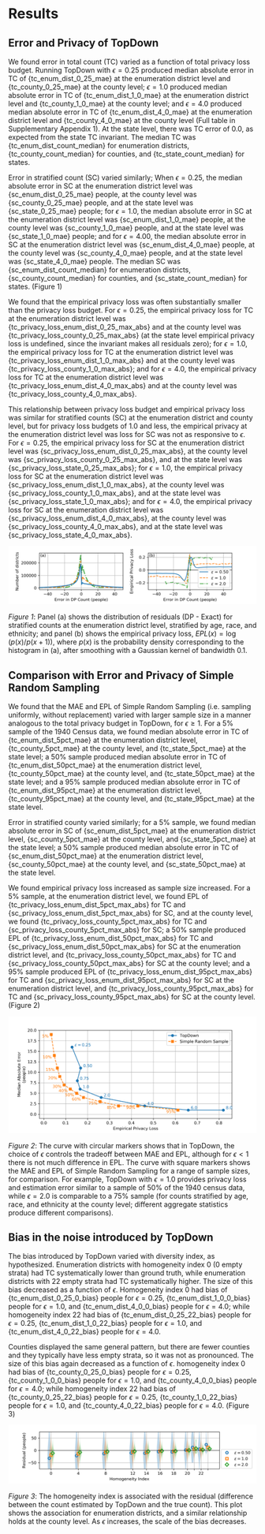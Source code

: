 
Results
=======

Error and Privacy of TopDown
----------------------------

We found error in total count (TC) varied as a function of total
privacy loss budget. Running TopDown with $\epsilon = 0.25$ produced
median absolute error in TC of {tc_enum_dist_0_25_mae} at the
enumeration district level and {tc_county_0_25_mae} at the county
level; $\epsilon = 1.0$ produced median absolute error in TC of
{tc_enum_dist_1_0_mae} at the enumeration district level and
{tc_county_1_0_mae} at the county level; and $\epsilon = 4.0$ produced
median absolute error in TC of {tc_enum_dist_4_0_mae} at the
enumeration district level and {tc_county_4_0_mae} at the county level
(Full table in Supplementary Appendix 1).  At the state level, there
was TC error of $0.0$, as expected from the state TC invariant.  The
median TC was {tc_enum_dist_count_median} for enumeration districts,
{tc_county_count_median} for counties, and {tc_state_count_median} for
states.

Error in stratified count (SC) varied similarly; When $\epsilon =
0.25$, the median absolute error in SC at the enumeration district
level was {sc_enum_dist_0_25_mae} people, at the county level was
{sc_county_0_25_mae} people, and at the state level was
{sc_state_0_25_mae} people; for $\epsilon = 1.0$, the median absolute
error in SC at the enumeration district level was
{sc_enum_dist_1_0_mae} people, at the county level was
{sc_county_1_0_mae} people, and at the state level was
{sc_state_1_0_mae} people; and for $\epsilon = 4.00$, the median
absolute error in SC at the enumeration district level was
{sc_enum_dist_4_0_mae} people, at the county level was
{sc_county_4_0_mae} people, and at the state level was
{sc_state_4_0_mae} people. The median SC was
{sc_enum_dist_count_median} for enumeration districts,
{sc_county_count_median} for counties, and {sc_state_count_median} for
states.  (Figure 1)

We found that the empirical privacy loss was often substantially
smaller than the privacy loss budget.
For $\epsilon = 0.25$, the empirical privacy loss for TC
at the enumeration district level was {tc_privacy_loss_enum_dist_0_25_max_abs}
and at the county level was {tc_privacy_loss_county_0_25_max_abs}
(at the state level empirical privacy loss is undefined, since the invariant makes all residuals zero);
for $\epsilon = 1.0$, the empirical privacy loss for TC
at the enumeration district level was {tc_privacy_loss_enum_dist_1_0_max_abs}
and at the county level was {tc_privacy_loss_county_1_0_max_abs}; and
for $\epsilon = 4.0$, the empirical privacy loss for TC
at the enumeration district level was {tc_privacy_loss_enum_dist_4_0_max_abs}
and at the county level was {tc_privacy_loss_county_4_0_max_abs}.

This relationship between privacy loss budget and empirical privacy
loss was similar for stratified counts (SC) at the enumeration
district and county level, but for privacy loss budgets of 1.0 and less, the empirical privacy
at the enumeration district level was loss for SC was not as responsive to $\epsilon$.
For $\epsilon = 0.25$, the empirical privacy loss for SC
at the enumeration district level was {sc_privacy_loss_enum_dist_0_25_max_abs},
at the county level was {sc_privacy_loss_county_0_25_max_abs}, and
at the state level was {sc_privacy_loss_state_0_25_max_abs};
for $\epsilon = 1.0$, the empirical privacy loss for SC
at the enumeration district level was {sc_privacy_loss_enum_dist_1_0_max_abs},
at the county level was {sc_privacy_loss_county_1_0_max_abs}, and
at the state level was {sc_privacy_loss_state_1_0_max_abs}; and
for $\epsilon = 4.0$, the empirical privacy loss for SC
at the enumeration district level was {sc_privacy_loss_enum_dist_4_0_max_abs},
at the county level was {sc_privacy_loss_county_4_0_max_abs}, and
at the state level was {sc_privacy_loss_state_4_0_max_abs}.

![](fig_1_hist_epl.png "Figure 1 Error Histogram and Empirical Privacy Loss Function")

*Figure 1*: Panel (a) shows the distribution of residuals (DP - Exact) for
stratified counts at the enumeration district level, stratified by
age, race, and ethnicity; and panel (b) shows the empirical privacy
loss, $EPL(x) = \log\left(p(x) / p(x+1)\right),$
where $p(x)$ is the probability density corresponding to the
histogram in (a), after smoothing with a Gaussian kernel of bandwidth
$0.1$.


Comparison with Error and Privacy of Simple Random Sampling
-----------------------------------------------------------

We found that the MAE and EPL of Simple Random Sampling (i.e. sampling
uniformly, without replacement) varied with larger sample size in a
manner analogous to the total privacy budget in TopDown, for $\epsilon
\geq 1$.
For a 5% sample of the 1940 Census data, we found 
median absolute error in TC of {tc_enum_dist_5pct_mae} at the enumeration district level,
 {tc_county_5pct_mae} at the county level, and
{tc_state_5pct_mae} at the state level;
a 50% sample produced
median absolute error in TC of {tc_enum_dist_50pct_mae} at the enumeration district level,
 {tc_county_50pct_mae} at the county level, and
{tc_state_50pct_mae} at the state level;
and a 95% sample produced
median absolute error in TC of {tc_enum_dist_95pct_mae} at the enumeration district level,
 {tc_county_95pct_mae} at the county level, and
{tc_state_95pct_mae} at the state level.

Error in stratified county varied similarly; for a 5% sample, we found
median absolute error in SC of {sc_enum_dist_5pct_mae} at the enumeration district level,
 {sc_county_5pct_mae} at the county level, and
{sc_state_5pct_mae} at the state level;
a 50% sample produced
median absolute error in TC of {sc_enum_dist_50pct_mae} at the enumeration district level,
 {sc_county_50pct_mae} at the county level, and
{sc_state_50pct_mae} at the state level.

We found empirical privacy loss increased as sample size increased.
For a 5% sample,
at the enumeration district level, we found
EPL of {tc_privacy_loss_enum_dist_5pct_max_abs} for TC and {sc_privacy_loss_enum_dist_5pct_max_abs} for SC,
and at the county level, we found
{tc_privacy_loss_county_5pct_max_abs} for TC and {sc_privacy_loss_county_5pct_max_abs} for SC;
a 50% sample produced
EPL of {tc_privacy_loss_enum_dist_50pct_max_abs} for TC and {sc_privacy_loss_enum_dist_50pct_max_abs} for SC
at the enumeration district level,
and 
{tc_privacy_loss_county_50pct_max_abs} for TC and {sc_privacy_loss_county_50pct_max_abs} for SC
at the county level;
and a 95% sample produced
EPL of {tc_privacy_loss_enum_dist_95pct_max_abs} for TC and {sc_privacy_loss_enum_dist_95pct_max_abs} for SC
at the enumeration district level,
and 
{tc_privacy_loss_county_95pct_max_abs} for TC and {sc_privacy_loss_county_95pct_max_abs} for SC
at the county level.
(Figure 2)

![](fig_2_td_vs_srs.png "Figure 2 TopDown and Simple Random Sample")

*Figure 2*: The curve with circular markers shows that in TopDown, the
choice of $\epsilon$ controls the tradeoff between MAE and EPL,
although for $\epsilon < 1$ there is not much difference in EPL.  The
curve with square markers shows the MAE and EPL of Simple Random
Sampling for a range of sample sizes, for comparison.  For example,
TopDown with $\epsilon = 1.0$ provides privacy loss and estimation
error similar to a sample of 50% of the 1940 census data, while
$\epsilon = 2.0$ is comparable to a 75% sample (for counts stratified
by age, race, and ethnicity at the county level; different aggregate
statistics produce different comparisons).

Bias in the noise introduced by TopDown
---------------------------------------

The bias introduced by TopDown varied with diversity index, as
hypothesized.
Enumeration districts with homogeneity index 0 (0 empty strata) had TC
systematically lower than ground truth, while enumeration
districts with 22 empty strata had TC systematically higher.
The size of this bias decreased as a function of $\epsilon$.  Homogeneity index 0
had bias of {tc_enum_dist_0_25_0_bias} people for $\epsilon = 0.25$,
{tc_enum_dist_1_0_0_bias} people for $\epsilon = 1.0$,
and {tc_enum_dist_4_0_0_bias} people for $\epsilon = 4.0$;
while homogeneity index 22
had bias of {tc_enum_dist_0_25_22_bias} people for $\epsilon = 0.25$,
{tc_enum_dist_1_0_22_bias} people for $\epsilon = 1.0$,
and {tc_enum_dist_4_0_22_bias} people for $\epsilon = 4.0$.

Counties displayed the same general pattern, but there are fewer
counties and they typically have less empty strata, so it was not as
pronounced.
The size of this bias again decreased as a function of $\epsilon$.
homogeneity index 0
had bias of {tc_county_0_25_0_bias} people for $\epsilon = 0.25$,
{tc_county_1_0_0_bias} people for $\epsilon = 1.0$,
and {tc_county_4_0_0_bias} people for $\epsilon = 4.0$;
while homogeneity index 22
had bias of {tc_county_0_25_22_bias} people for $\epsilon = 0.25$,
{tc_county_1_0_22_bias} people for $\epsilon = 1.0$,
and {tc_county_4_0_22_bias} people for $\epsilon = 4.0$.
(Figure 3)

![](fig_3_homogeneity_bias.png "Figure 3 Homogeneity Bias")

*Figure 3*: The homogeneity index is associated with the residual
 (difference between the count estimated by TopDown and the true
 count).  This plot shows the association for enumeration districts,
 and a similar relationship holds at the county level.  As $\epsilon$
 increases, the scale of the bias decreases.




